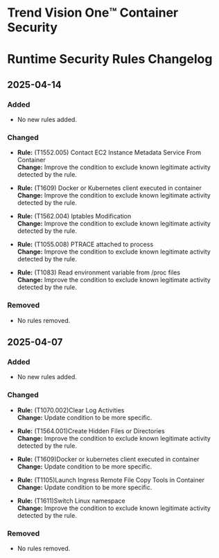 # Trend Vision One™️ Container Security
# Runtime Security Rules Changelog

## 2025-04-14

### Added
- No new rules added.

### Changed
- **Rule:** (T1552.005) Contact EC2 Instance Metadata Service From Container  
  **Change:** Improve the condition to exclude known legitimate activity detected by the rule.

- **Rule:** (T1609) Docker or Kubernetes client executed in container  
  **Change:** Improve the condition to exclude known legitimate activity detected by the rule.

- **Rule:** (T1562.004) Iptables Modification  
  **Change:** Improve the condition to exclude known legitimate activity detected by the rule.

- **Rule:** (T1055.008) PTRACE attached to process  
  **Change:** Improve the condition to exclude known legitimate activity detected by the rule.

- **Rule:** (T1083) Read environment variable from /proc files  
  **Change:** Improve the condition to exclude known legitimate activity detected by the rule.

### Removed
- No rules removed.


## 2025-04-07

### Added
- No new rules added.

### Changed
- **Rule:** (T1070.002)Clear Log Activities  
  **Change:** Update condition to be more specific.

- **Rule:** (T1564.001)Create Hidden Files or Directories  
  **Change:** Improve the condition to exclude known legitimate activity detected by the rule.

- **Rule:** (T1609)Docker or kubernetes client executed in container  
  **Change:** Update condition to be more specific.

- **Rule:** (T1105)Launch Ingress Remote File Copy Tools in Container  
  **Change:** Update condition to be more specific.

- **Rule:** (T1611)Switch Linux namespace  
  **Change:** Improve the condition to exclude known legitimate activity detected by the rule.

### Removed
- No rules removed.